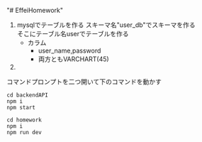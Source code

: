 "# EffeiHomework" 
1. mysqlでテーブルを作る
    スキーマ名"user_db"でスキーマを作る  
    そこにテーブル名userでテーブルを作る
    - カラム
      - user_name,password
      - 両方ともVARCHART(45)
2.  
コマンドプロンプトを二つ開いて下のコマンドを動かす
```
cd backendAPI
npm i  
npm start
```

```
cd homework
npm i  
npm run dev
```
